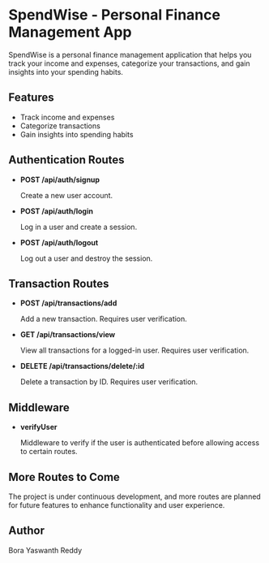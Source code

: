 # SpendWise - Personal Finance Management App

SpendWise is a personal finance management application that helps you track your income and expenses, categorize your transactions, and gain insights into your spending habits.

## Features

- Track income and expenses
- Categorize transactions
- Gain insights into spending habits

## Authentication Routes

- **POST /api/auth/signup**

  Create a new user account.

- **POST /api/auth/login**

  Log in a user and create a session.

- **POST /api/auth/logout**

  Log out a user and destroy the session.

## Transaction Routes

- **POST /api/transactions/add**

  Add a new transaction. Requires user verification.

- **GET /api/transactions/view**

  View all transactions for a logged-in user. Requires user verification.

- **DELETE /api/transactions/delete/:id**

  Delete a transaction by ID. Requires user verification.

## Middleware

- **verifyUser**

  Middleware to verify if the user is authenticated before allowing access to certain routes.

## More Routes to Come
The project is under continuous development, and more routes are planned for future features to enhance functionality and user experience.

## Author

Bora Yaswanth Reddy